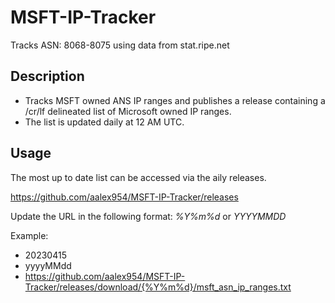 # MSFT-IP-Tracker
Tracks ASN: 8068-8075 using data from stat.ripe.net

## Description

- Tracks MSFT owned ANS IP ranges and publishes a release containing a /cr/lf delineated list of Microsoft owned IP ranges.
- The list is updated daily at 12 AM UTC.

## Usage

The most up to date list can be accessed via the aily releases.

https://github.com/aalex954/MSFT-IP-Tracker/releases

Update the URL in the following format: _%Y%m%d_ or _YYYYMMDD_

Example: 

- 20230415 
- yyyyMMdd
- https://github.com/aalex954/MSFT-IP-Tracker/releases/download/{%Y%m%d}/msft_asn_ip_ranges.txt
